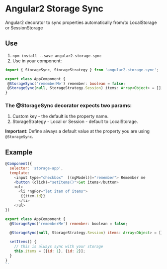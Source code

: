 # Angular2 Storage Sync

Angular2 decorator to sync properties automatically from/to LocalStorage or SessionStorage

## Use

1. `npm install --save angular2-storage-sync`
2. Use in your component:
```typescript
import { StorageSync, StorageStrategy } from 'angular2-storage-sync';

export class AppComponent {
 @StorageSync('rememberMe') remember: boolean = false;
 @StorageSync(null, StorageStrategy.Session) items: Array<Object> = [];
}
```

### The @StorageSync decorator expects two params:
1. Custom key - the default is the property name.
2. StorageStrategy - Local or Session - default to LocalStorage.

**Important**: 
Define always a default value at the property you are using `@StorageSync`.


## Example

```javascript
@Component({
  selector: 'storage-app',
  template: 
    <input type="checkbox"  [(ngModel)]="remember"> Remember me
    <button (click)="setItems()">Set items</button>
    <ul>
      <li *ngFor="let item of items">
       {{item.id}}
      </li>
    </ul>
})

export class AppComponent {
  @StorageSync('rememberMe') remember: boolean = false;
  
  @StorageSync(null, StorageStrategy.Session) items: Array<Object> = [];

  setItems() {
    // this is always sync with your storage
    this.items = [{id: 1}, {id: 2}];
  }
}
``
